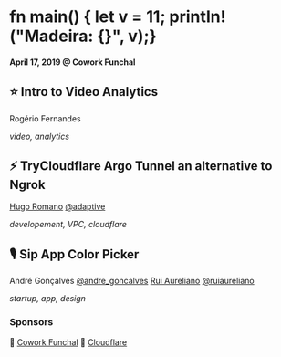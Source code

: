 # fn main() { let v = 11; println!("Madeira: {}", v);}
#### April 17, 2019 @ Cowork Funchal

## ⭐ Intro to Video Analytics
Rogério Fernandes

_video, analytics_

## ⚡️ TryCloudflare Argo Tunnel an alternative to Ngrok
[Hugo Romano](https://github.com/adaptive) [@adaptive](https://twitter.com/adaptive)

_developement, VPC, cloudflare_

## 🎙 Sip App Color Picker
André Gonçalves [@andre_goncalves](https://twitter.com/andre_goncalves)
[Rui Aureliano](https://github.com/ruiaureliano) [@ruiaureliano](https://twitter.com/ruiaureliano)

_startup, app, design_

### Sponsors
🏢 [Cowork Funchal](http://www.coworkfunchal.pt/)
🍕 [Cloudflare](https://www.cloudflare.com/)